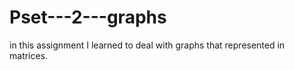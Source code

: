# Pset---2---graphs

in this assignment I learned to deal with graphs that represented in matrices.
